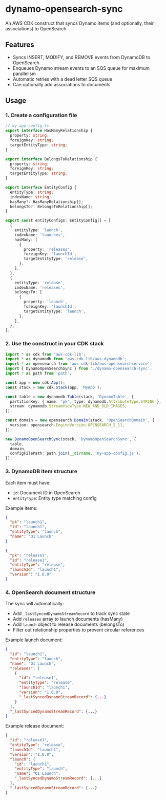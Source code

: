 # dynamo-opensearch-sync

An AWS CDK construct that syncs Dynamo items (and optionally, their associations) to OpenSearch

## Features

- Syncs INSERT, MODIFY, and REMOVE events from DynamoDB to OpenSearch
- Enqueues Dynamo stream events to an SQS queue for maximum parallelism
- Automatic retries with a dead letter SQS queue
- Can optionally add associations to documents

## Usage

### 1. Create a configuration file

```typescript
// my-app-config.ts
export interface HasManyRelationship {
  property: string;
  foreignKey: string;
  targetEntityType: string;
}

export interface BelongsToRelationship {
  property: string;
  foreignKey: string;
  targetEntityType: string;
}

export interface EntityConfig {
  entityType: string;
  indexName: string;
  hasMany?: HasManyRelationship[];
  belongsTo?: BelongsToRelationship[];
}

export const entityConfigs: EntityConfig[] = [
  {
    entityType: 'launch',
    indexName: 'launches',
    hasMany: [
      {
        property: 'releases',
        foreignKey: 'launchId',
        targetEntityType: 'release',
      },
    ],
  },
  {
    entityType: 'release',
    indexName: 'releases',
    belongsTo: [
      {
        property: 'launch',
        foreignKey: 'launchId',
        targetEntityType: 'launch',
      },
    ],
  },
];
```

### 2. Use the construct in your CDK stack

```typescript
import * as cdk from 'aws-cdk-lib';
import * as dynamodb from 'aws-cdk-lib/aws-dynamodb';
import * as opensearch from 'aws-cdk-lib/aws-opensearchservice';
import { DynamoOpenSearchSync } from './dynamo-opensearch-sync';
import * as path from 'path';

const app = new cdk.App();
const stack = new cdk.Stack(app, 'MyApp');

const table = new dynamodb.Table(stack, 'DynamoTable', {
  partitionKey: { name: 'pk', type: dynamodb.AttributeType.STRING },
  stream: dynamodb.StreamViewType.NEW_AND_OLD_IMAGES,
});

const domain = new opensearch.Domain(stack, 'OpenSearchDomain', {
  version: opensearch.EngineVersion.OPENSEARCH_2_11,
});

new DynamoOpenSearchSync(stack, 'DynamoOpenSearchSync', {
  table,
  domain,
  configFilePath: path.join(__dirname, 'my-app-config.js'),
});
```

### 3. DynamoDB item structure

Each item must have:
- `id`: Document ID in OpenSearch
- `entityType`: Entity type matching config

Example items:

```json
{
  "pk": "launch1",
  "id": "launch1",
  "entityType": "launch",
  "name": "Q1 Launch"
}
```

```json
{
  "pk": "release1",
  "id": "release1",
  "entityType": "release",
  "launchId": "launch1",
  "version": "1.0.0"
}
```

### 4. OpenSearch document structure

The sync will automatically:
- Add `_lastSyncedDynamoStreamRecord` to track sync state
- Add `releases` array to launch documents (hasMany)
- Add `launch` object to release documents (belongsTo)
- Filter out relationship properties to prevent circular references

Example launch document:
```json
{
  "id": "launch1",
  "entityType": "launch",
  "name": "Q1 Launch",
  "releases": [
    {
      "id": "release1",
      "entityType": "release",
      "launchId": "launch1",
      "version": "1.0.0",
      "_lastSyncedDynamoStreamRecord": {...}
    }
  ],
  "_lastSyncedDynamoStreamRecord": {...}
}
```

Example release document:
```json
{
  "id": "release1",
  "entityType": "release",
  "launchId": "launch1",
  "version": "1.0.0",
  "launch": {
    "id": "launch1",
    "entityType": "launch",
    "name": "Q1 Launch",
    "_lastSyncedDynamoStreamRecord": {...}
  },
  "_lastSyncedDynamoStreamRecord": {...}
}
```
